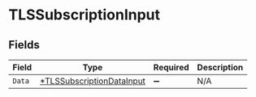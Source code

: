 # TLSSubscriptionInput


## Fields

| Field                                                                        | Type                                                                         | Required                                                                     | Description                                                                  |
| ---------------------------------------------------------------------------- | ---------------------------------------------------------------------------- | ---------------------------------------------------------------------------- | ---------------------------------------------------------------------------- |
| `Data`                                                                       | [*TLSSubscriptionDataInput](../../models/shared/tlssubscriptiondatainput.md) | :heavy_minus_sign:                                                           | N/A                                                                          |